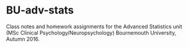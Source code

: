 BU-adv-stats
============

Class notes and homework assignments for the Advanced Statistics unit (MSc Clinical Psychology/Neuropsychology) Bournemouth University, Autumn 2016.
